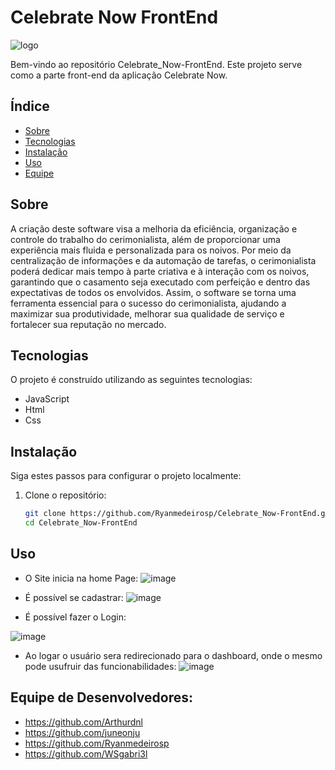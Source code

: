 # Celebrate Now FrontEnd
![logo](https://github.com/user-attachments/assets/be0ff25a-8f5f-4d41-ac19-a90ff1ba49a8)

Bem-vindo ao repositório Celebrate_Now-FrontEnd. Este projeto serve como a parte front-end da aplicação Celebrate Now.

## Índice
- [Sobre](#sobre)
- [Tecnologias](#tecnologias)
- [Instalação](#instalação)
- [Uso](#uso)
- [Equipe](#equipe-de-desenvolvedores)


## Sobre

A criação deste software visa a melhoria da eficiência, organização e controle do trabalho do cerimonialista, além de proporcionar uma experiência mais fluida e personalizada para os noivos. Por meio da centralização de informações e da automação de tarefas, o cerimonialista poderá dedicar mais tempo à parte criativa e à interação com os noivos, garantindo que o casamento seja executado com perfeição e dentro das expectativas de todos os envolvidos. Assim, o software se torna uma ferramenta essencial para o sucesso do cerimonialista, ajudando a maximizar sua produtividade, melhorar sua qualidade de serviço e fortalecer sua reputação no mercado. 
## Tecnologias

O projeto é construído utilizando as seguintes tecnologias:
- JavaScript
- Html
- Css

## Instalação

Siga estes passos para configurar o projeto localmente:

1. Clone o repositório:
    ```bash
    git clone https://github.com/Ryanmedeirosp/Celebrate_Now-FrontEnd.git
    cd Celebrate_Now-FrontEnd
    ```

## Uso

- O Site inicia na home Page:
![image](https://github.com/user-attachments/assets/607e35ea-a075-48a5-a710-ecc3d3ffa192)

- É possível se cadastrar:
![image](https://github.com/user-attachments/assets/5bfa476c-59d4-4baf-8827-47b36b4ac7bb)

- É possível fazer o Login:

![image](https://github.com/user-attachments/assets/5a717479-938b-4ad9-bfd4-f0fb25084cfb)


- Ao logar o usuário sera redirecionado para o dashboard, onde o mesmo pode usufruir das funcionabilidades:
![image](https://github.com/user-attachments/assets/8fad9bc1-ee10-4b1c-be75-d2dca3406172)

## Equipe de Desenvolvedores:
- https://github.com/Arthurdnl
- https://github.com/juneonju
- https://github.com/Ryanmedeirosp
- https://github.com/WSgabri3l
